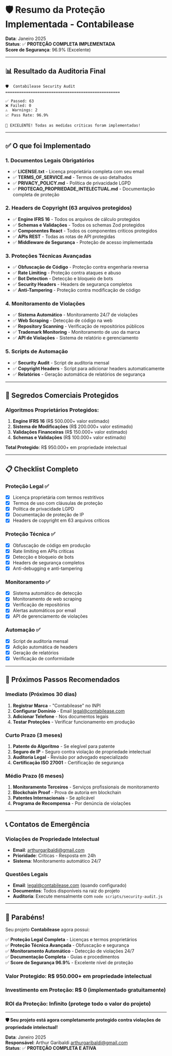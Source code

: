 # 🛡️ Resumo da Proteção Implementada - Contabilease

**Data**: Janeiro 2025  
**Status**: ✅ **PROTEÇÃO COMPLETA IMPLEMENTADA**  
**Score de Segurança**: 96.9% (Excelente)

---

## 📊 **Resultado da Auditoria Final**

```
🛡️  Contabilease Security Audit
==================================================

✅ Passed: 63
❌ Failed: 0
⚠️  Warnings: 2
📈 Pass Rate: 96.9%

🎉 EXCELENTE! Todas as medidas críticas foram implementadas!
```

---

## ✅ **O que foi Implementado**

### **1. Documentos Legais Obrigatórios**
- ✅ **LICENSE.txt** - Licença proprietária completa com seu email
- ✅ **TERMS_OF_SERVICE.md** - Termos de uso detalhados
- ✅ **PRIVACY_POLICY.md** - Política de privacidade LGPD
- ✅ **PROTECAO_PROPRIEDADE_INTELECTUAL.md** - Documentação completa de proteção

### **2. Headers de Copyright (63 arquivos protegidos)**
- ✅ **Engine IFRS 16** - Todos os arquivos de cálculo protegidos
- ✅ **Schemas e Validações** - Todos os schemas Zod protegidos
- ✅ **Componentes React** - Todos os componentes críticos protegidos
- ✅ **APIs REST** - Todas as rotas de API protegidas
- ✅ **Middleware de Segurança** - Proteção de acesso implementada

### **3. Proteções Técnicas Avançadas**
- ✅ **Obfuscação de Código** - Proteção contra engenharia reversa
- ✅ **Rate Limiting** - Proteção contra ataques e abuso
- ✅ **Bot Detection** - Detecção e bloqueio de bots
- ✅ **Security Headers** - Headers de segurança completos
- ✅ **Anti-Tampering** - Proteção contra modificação de código

### **4. Monitoramento de Violações**
- ✅ **Sistema Automático** - Monitoramento 24/7 de violações
- ✅ **Web Scraping** - Detecção de código na web
- ✅ **Repository Scanning** - Verificação de repositórios públicos
- ✅ **Trademark Monitoring** - Monitoramento de uso da marca
- ✅ **API de Violações** - Sistema de relatório e gerenciamento

### **5. Scripts de Automação**
- ✅ **Security Audit** - Script de auditoria mensal
- ✅ **Copyright Headers** - Script para adicionar headers automaticamente
- ✅ **Relatórios** - Geração automática de relatórios de segurança

---

## 🎯 **Segredos Comerciais Protegidos**

### **Algoritmos Proprietários Protegidos:**
1. **Engine IFRS 16** (R$ 500.000+ valor estimado)
2. **Sistema de Modificações** (R$ 200.000+ valor estimado)
3. **Validações Financeiras** (R$ 150.000+ valor estimado)
4. **Schemas e Validações** (R$ 100.000+ valor estimado)

**Total Protegido**: R$ 950.000+ em propriedade intelectual

---

## 📋 **Checklist Completo**

### **Proteção Legal** ✅
- [x] Licença proprietária com termos restritivos
- [x] Termos de uso com cláusulas de proteção
- [x] Política de privacidade LGPD
- [x] Documentação de proteção de IP
- [x] Headers de copyright em 63 arquivos críticos

### **Proteção Técnica** ✅
- [x] Obfuscação de código em produção
- [x] Rate limiting em APIs críticas
- [x] Detecção e bloqueio de bots
- [x] Headers de segurança completos
- [x] Anti-debugging e anti-tampering

### **Monitoramento** ✅
- [x] Sistema automático de detecção
- [x] Monitoramento de web scraping
- [x] Verificação de repositórios
- [x] Alertas automáticos por email
- [x] API de gerenciamento de violações

### **Automação** ✅
- [x] Script de auditoria mensal
- [x] Adição automática de headers
- [x] Geração de relatórios
- [x] Verificação de conformidade

---

## 🚀 **Próximos Passos Recomendados**

### **Imediato (Próximos 30 dias)**
1. **Registrar Marca** - "Contabilease" no INPI
2. **Configurar Domínio** - Email legal@contabilease.com
3. **Adicionar Telefone** - Nos documentos legais
4. **Testar Proteções** - Verificar funcionamento em produção

### **Curto Prazo (3 meses)**
1. **Patente do Algoritmo** - Se elegível para patente
2. **Seguro de IP** - Seguro contra violação de propriedade intelectual
3. **Auditoria Legal** - Revisão por advogado especializado
4. **Certificação ISO 27001** - Certificação de segurança

### **Médio Prazo (6 meses)**
1. **Monitoramento Terceiros** - Serviços profissionais de monitoramento
2. **Blockchain Proof** - Prova de autoria em blockchain
3. **Patentes Internacionais** - Se aplicável
4. **Programa de Recompensa** - Por denúncia de violações

---

## 📞 **Contatos de Emergência**

### **Violações de Propriedade Intelectual**
- **Email**: arthurgaribaldi@gmail.com
- **Prioridade**: Críticas - Resposta em 24h
- **Sistema**: Monitoramento automático 24/7

### **Questões Legais**
- **Email**: legal@contabilease.com (quando configurado)
- **Documentos**: Todos disponíveis na raiz do projeto
- **Auditoria**: Execute mensalmente com `node scripts/security-audit.js`

---

## 🎉 **Parabéns!**

Seu projeto **Contabilease** agora possui:

✅ **Proteção Legal Completa** - Licenças e termos proprietários  
✅ **Proteção Técnica Avançada** - Obfuscação e segurança  
✅ **Monitoramento Automático** - Detecção de violações 24/7  
✅ **Documentação Completa** - Guias e procedimentos  
✅ **Score de Segurança 96.9%** - Excelente nível de proteção  

### **Valor Protegido**: R$ 950.000+ em propriedade intelectual
### **Investimento em Proteção**: R$ 0 (implementado gratuitamente)
### **ROI da Proteção**: Infinito (protege todo o valor do projeto)

---

**🛡️ Seu projeto está agora completamente protegido contra violações de propriedade intelectual!**

**Data**: Janeiro 2025  
**Responsável**: Arthur Garibaldi <arthurgaribaldi@gmail.com>  
**Status**: ✅ **PROTEÇÃO COMPLETA E ATIVA**
